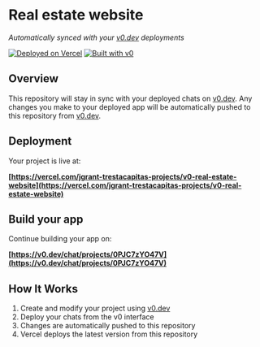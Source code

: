 # Real estate website

*Automatically synced with your [v0.dev](https://v0.dev) deployments*

[![Deployed on Vercel](https://img.shields.io/badge/Deployed%20on-Vercel-black?style=for-the-badge&logo=vercel)](https://vercel.com/jgrant-trestacapitas-projects/v0-real-estate-website)
[![Built with v0](https://img.shields.io/badge/Built%20with-v0.dev-black?style=for-the-badge)](https://v0.dev/chat/projects/0PJC7zYO47V)

## Overview

This repository will stay in sync with your deployed chats on [v0.dev](https://v0.dev).
Any changes you make to your deployed app will be automatically pushed to this repository from [v0.dev](https://v0.dev).

## Deployment

Your project is live at:

**[https://vercel.com/jgrant-trestacapitas-projects/v0-real-estate-website](https://vercel.com/jgrant-trestacapitas-projects/v0-real-estate-website)**

## Build your app

Continue building your app on:

**[https://v0.dev/chat/projects/0PJC7zYO47V](https://v0.dev/chat/projects/0PJC7zYO47V)**

## How It Works

1. Create and modify your project using [v0.dev](https://v0.dev)
2. Deploy your chats from the v0 interface
3. Changes are automatically pushed to this repository
4. Vercel deploys the latest version from this repository